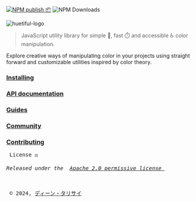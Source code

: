 
[![NPM publish 📦](https://github.com/xml-wizard/huetiful/actions/workflows/release-please.yml/badge.svg)](https://github.com/xml-wizard/huetiful/actions/workflows/release-please.yml)
![NPM Downloads](https://img.shields.io/npm/dt/huetiful-js?style=flat-square&logo=npm&link=https%3A%2F%2Fnpmjs.com%2Fpackage%2Fhuetiful-js)

![huetiful-logo](https://github.com/prjctimg/huetiful/blob/dev/www/static/img/logo.svg)

> 
> JavaScript utility library for simple 🧮, fast ⏱️ and accessible ♿ color manipulation.

Explore creative ways of manipulating color in your projects using straight forward and customizable utilities inspired by color theory.

### [Installing](https://huetiful-js.com/docs/guides/installation)

### [API documentation](https://huetiful-js.com/docs/api)

### [Guides](https://huetiful-js.com/docs/guides)



### [Community](https://github.com/xml-wizard/huetiful/discussions)

### [Contributing](./contributing.md)

<pre>
 License ⚖️
<h6>Released under the  <a href='http://www.apache.org/licenses/LICENSE-2.0'>Apache 2.0 permissive license </a></h6>
 © 2024, <a href="https://deantarisai.me">ディーン・タリサイ</a>
 
 </pre>
